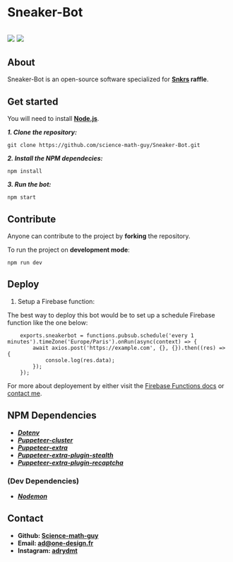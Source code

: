 # Sneaker-Bot
![](https://forthebadge.com/images/badges/for-robots.svg) ![](https://forthebadge.com/images/badges/powered-by-netflix.svg)
---
## About

Sneaker-Bot is an open-source software specialized for **[Snkrs](https://www.nike.com/fr/launch) raffle**.

## Get started

You will need to install **[Node.js](https://nodejs.org/)**.

***1. Clone the repository:***

    git clone https://github.com/science-math-guy/Sneaker-Bot.git
 
 ***2. Install the NPM dependecies:***
 
    npm install
 
***3. Run the bot:***

    npm start
 
 ## Contribute

Anyone can contribute to the project by **forking** the repository.

To run the project on **development mode**:

    npm run dev

## Deploy

1. Setup a Firebase function:

The best way to deploy this bot would be to set up a schedule Firebase function like the one below:

        exports.sneakerbot = functions.pubsub.schedule('every 1 minutes').timeZone('Europe/Paris').onRun(async(context) => {
            await axios.post('https://example.com', {}, {}).then((res) => {
                console.log(res.data);
            });
        });
        
For more about deployement by either visit the [Firebase Functions docs](https://firebase.google.com/docs/functions) or [contact me](#Contact).

## NPM Dependencies

- ***[Dotenv](https://www.npmjs.com/package/dotenv)***
- ***[Puppeteer-cluster](https://www.npmjs.com/package/puppeteer-cluster)***
- ***[Puppeteer-extra](https://www.npmjs.com/package/puppeteer-extra)***
- ***[Puppeteer-extra-plugin-stealth](https://www.npmjs.com/package/puppeteer-extra-plugin-stealth)***
- ***[Puppeteer-extra-plugin-recaptcha](https://www.npmjs.com/package/puppeteer-extra-plugin-recaptcha)***

### (Dev Dependencies)

- ***[Nodemon](https://www.npmjs.com/package/nodemon)***

## Contact

- **Github: [Science-math-guy](https://github.com/science-math-guy)**
- **Email:  [ad@one-design.fr](mailto:ad@one-design.fr)**
- **Instagram: [adrydmt](https://instagram/adrydmt)**
 
